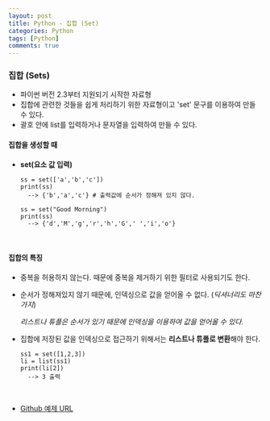 ```yaml
---
layout: post
title: Python - 집합 (Set) 
categories: Python
tags: [Python]
comments: true
---
```


### 집합 (Sets)


- 파이썬 버전 2.3부터 지원되기 시작한 자료형
- 집합에 관련한 것들을 쉽게 처리하기 위한 자료형이고 'set' 문구를 이용하여 만들 수 있다.
- 괄호 안에 list를 입력하거나 문자열을 입력하여 만들 수 있다.




#### 집합을 생성할 때

- **set(요소 값 입력)**

  ```
  ss = set(['a','b','c'])
  print(ss)
  	--> {'b','a','c'} # 출력값에 순서가 정해져 있지 않다.
  	
  ss = set("Good Morning")
  print(ss)
  	--> {'d','M','g','r','h','G',' ','i','o'}
  ```

  ​

#### 집합의 특징

- 중복을 허용하지 않는다. 때문에 중복을 제거하기 위한 필터로 사용되기도 한다.

- 순서가 정해져있지 않기 때문에, 인덱싱으로 값을 얻어올 수 없다. (*딕셔너리도 마찬가지*)

  *리스트나 튜플은 순서가 있기 때문에 인덱싱을 이용하여 값을 얻어올 수 있다.*

- 집합에 저장된 값을 인덱싱으로 접근하기 위해서는 **리스트나 튜플로 변환**해야 한다.

  ```
  ss1 = set([1,2,3])
  li = list(ss1)
  print(li[2])
  	--> 3 출력
  ```

  ​

- [Github 예제 URL](https://github.com/DongmeeKim/Python-Study/blob/master/dictionary%20set/set.py)

